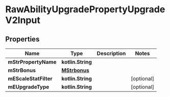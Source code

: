 
# RawAbilityUpgradePropertyUpgradeV2Input

## Properties
| Name | Type | Description | Notes |
| ------------ | ------------- | ------------- | ------------- |
| **mStrPropertyName** | **kotlin.String** |  |  |
| **mStrBonus** | [**MStrbonus**](MStrbonus.md) |  |  |
| **mEScaleStatFilter** | **kotlin.String** |  |  [optional] |
| **mEUpgradeType** | **kotlin.String** |  |  [optional] |



